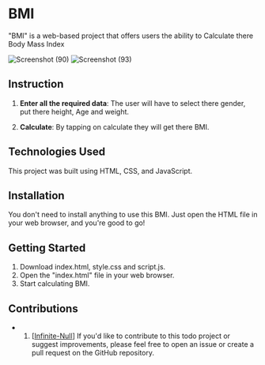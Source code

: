 # BMI

"BMI" is a web-based project that offers users the ability to Calculate there Body Mass Index

![Screenshot (90)](https://github.com/Infinite-Null/Javascript-projects/assets/97950192/938250a4-ab7b-48d0-ba7e-5bc1c290feda)
![Screenshot (93)](https://github.com/Infinite-Null/Javascript-projects/assets/97950192/d10ff13d-f7c3-4541-9f48-81e202ff47bd)


## Instruction

1. **Enter all the required data**: The user will have to select there gender, put there height, Age and weight.

2. **Calculate**: By tapping on calculate they will get there BMI.

## Technologies Used

This project was built using HTML, CSS, and JavaScript.

## Installation

You don't need to install anything to use this BMI. Just open the HTML file in your web browser, and you're good to go!

## Getting Started

1. Download index.html, style.css and script.js.
2. Open the "index.html" file in your web browser.
3. Start calculating BMI.

## Contributions

- 1. [[Infinite-Null](https://github.com/Infinite-Null)]
If you'd like to contribute to this todo project or suggest improvements, please feel free to open an issue or create a pull request on the GitHub repository.

